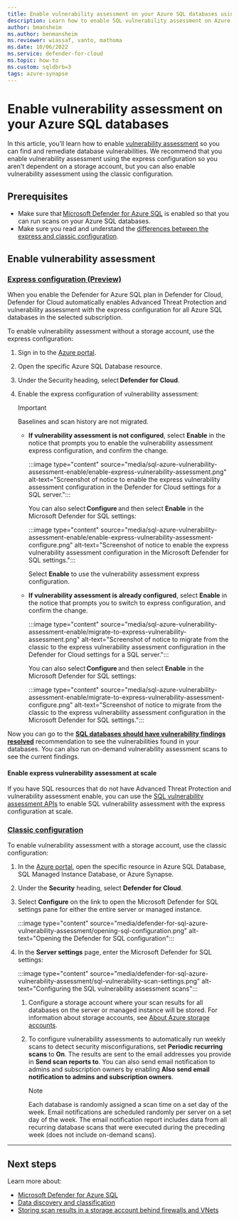```yaml
---
title: Enable vulnerability assessment on your Azure SQL databases using Microsoft Defender for Cloud
description: Learn how to enable SQL vulnerability assessment on Azure SQL Database, Azure SQL Managed Instance, and Azure Synapse Analytics.
author: bmansheim
ms.author: benmansheim
ms.reviewer: wiassaf, vanto, mathoma
ms.date: 10/06/2022
ms.service: defender-for-cloud
ms.topic: how-to
ms.custom: sqldbrb=3
tags: azure-synapse
---
```


# Enable vulnerability assessment on your Azure SQL databases

In this article, you'll learn how to enable [vulnerability assessment](sql-azure-vulnerability-assessment-overview.md) so you can find and remediate database vulnerabilities. We recommend that you enable vulnerability assessment using the express configuration so you aren't dependent on a storage account, but you can also enable vulnerability assessment using the classic configuration.



## Prerequisites

- Make sure that [Microsoft Defender for Azure SQL](defender-for-databases-introduction.md) is enabled so that you can run scans on your Azure SQL databases.
- Make sure you read and understand the [differences between the express and classic configuration](sql-azure-vulnerability-assessment-overview.md#whats-the-difference-between-the-express-and-classic-configuration).

## Enable vulnerability assessment

### [Express configuration (Preview)](#tab/express)

When you enable the Defender for Azure SQL plan in Defender for Cloud, Defender for Cloud automatically enables Advanced Threat Protection and vulnerability assessment with the express configuration for all Azure SQL databases in the selected subscription.

To enable vulnerability assessment without a storage account, use the express configuration:

1. Sign in to the [Azure portal](https://portal.azure.com/).
1. Open the specific Azure SQL Database resource. 
1. Under the Security heading, select **Defender for Cloud**.
1. Enable the express configuration of vulnerability assessment:
   
   > [!IMPORTANT]
   > Baselines and scan history are not migrated.
   
   - **If vulnerability assessment is not configured**, select **Enable** in the notice that prompts you to enable the vulnerability assessment express configuration, and confirm the change.

      :::image type="content" source="media/sql-azure-vulnerability-assessment-enable/enable-express-vulnerability-assessment.png" alt-text="Screenshot of notice to enable the express vulnerability assessment configuration in the Defender for Cloud settings for a SQL server.":::

      You can also select **Configure** and then select **Enable** in the Microsoft Defender for SQL settings:

      :::image type="content" source="media/sql-azure-vulnerability-assessment-enable/enable-express-vulnerability-assessment-configure.png" alt-text="Screenshot of notice to enable the express vulnerability assessment configuration in the Microsoft Defender for SQL settings.":::

      Select **Enable** to use the vulnerability assessment express configuration.

   - **If vulnerability assessment is already configured**, select **Enable** in the notice that prompts you to switch to express configuration, and confirm the change.

      :::image type="content" source="media/sql-azure-vulnerability-assessment-enable/migrate-to-express-vulnerability-assessment.png" alt-text="Screenshot of notice to migrate from the classic to the express vulnerability assessment configuration in the Defender for Cloud settings for a SQL server.":::

      You can also select **Configure** and then select **Enable** in the Microsoft Defender for SQL settings:
 
      :::image type="content" source="media/sql-azure-vulnerability-assessment-enable/migrate-to-express-vulnerability-assessment-configure.png" alt-text="Screenshot of notice to migrate from the classic to the express vulnerability assessment configuration in the Microsoft Defender for SQL settings.":::

Now you can go to the [**SQL databases should have vulnerability findings resolved**](https://ms.portal.azure.com/#view/Microsoft_Azure_Security_AzureDefenderForData/SqlVaServersRecommendationDetailsBlade/assessmentKey/82e20e14-edc5-4373-bfc4-f13121257c37) recommendation to see the vulnerabilities found in your databases. You can also run on-demand vulnerability assessment scans to see the current findings.

#### Enable express vulnerability assessment at scale

If you have SQL resources that do not have Advanced Threat Protection and vulnerability assessment enable, you can use the [SQL vulnerability assessment APIs](sql-azure-vulnerability-assessment-manage.md#manage-vulnerability-assessments-programmatically) to enable SQL vulnerability assessment with the express configuration at scale.

### [Classic configuration](#tab/classic)

To enable vulnerability assessment with a storage account, use the classic configuration:

1. In the [Azure portal](https://portal.azure.com), open the specific resource in Azure SQL Database, SQL Managed Instance Database, or Azure Synapse.

1. Under the **Security** heading, select **Defender for Cloud**.

1. Select **Configure** on the link to open the Microsoft Defender for SQL settings pane for either the entire server or managed instance.

    :::image type="content" source="media/defender-for-sql-azure-vulnerability-assessment/opening-sql-configuration.png" alt-text="Opening the Defender for SQL configuration":::

1. In the **Server settings** page, enter the Microsoft Defender for SQL settings:

    :::image type="content" source="media/defender-for-sql-azure-vulnerability-assessment/sql-vulnerability-scan-settings.png" alt-text="Configuring the SQL vulnerability assessment scans":::

    1. Configure a storage account where your scan results for all databases on the server or managed instance will be stored. For information about storage accounts, see [About Azure storage accounts](/azure/storage/common/storage-account-create).

    1. To configure vulnerability assessments to automatically run weekly scans to detect security misconfigurations, set **Periodic recurring scans** to **On**. The results are sent to the email addresses you provide in **Send scan reports to**. You can also send email notification to admins and subscription owners by enabling **Also send email notification to admins and subscription owners**.
    
       > [!NOTE] 
       > Each database is randomly assigned a scan time on a set day of the week. Email notifications are scheduled randomly per server on a set day of the week. The email notification report includes data from all recurring database scans that were executed during the preceding week (does not include on-demand scans).

---

## Next steps  

Learn more about:

- [Microsoft Defender for Azure SQL](defender-for-sql-introduction.md)
- [Data discovery and classification](/azure/azure-sql/database/data-discovery-and-classification-overview.md)
- [Storing scan results in a storage account behind firewalls and VNets](/azure/azure-sql/database/sql-database-vulnerability-assessment-storage.md)
